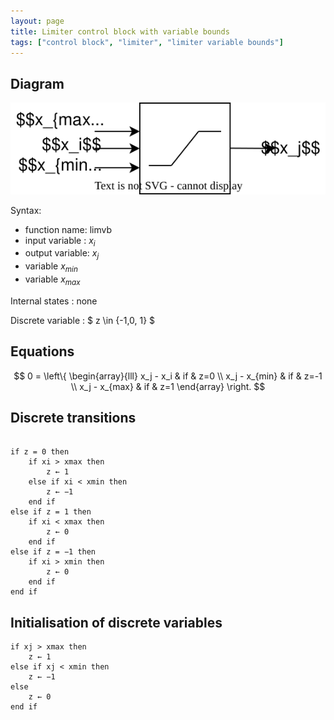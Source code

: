 ```yaml
---
layout: page
title: Limiter control block with variable bounds
tags: ["control block", "limiter", "limiter variable bounds"]
---
```


## Diagram

![limiter diagram](/pages/models/controlBlocks/limiterVariableBounds/limiterVariableBounds.svg)

Syntax:  

- function name: limvb
- input variable : $x_i$
- output variable: $x_j$
- variable $x_{min}$
- variable $x_{max}$

Internal states : none

Discrete variable : $ z \in \{-1,0, 1\} $

## Equations

$$
0 = \left\{
    \begin{array}{lll}
        x_j - x_i & if & z=0 \\
        x_j - x_{min} & if & z=-1 \\
        x_j - x_{max} & if & z=1
    \end{array}
\right.
$$

## Discrete transitions

```

if z = 0 then
    if xi > xmax then
        z ← 1
    else if xi < xmin then
        z ← −1
    end if
else if z = 1 then
    if xi < xmax then
        z ← 0
    end if
else if z = −1 then
    if xi > xmin then
        z ← 0
    end if
end if
```

## Initialisation of discrete variables

```
if xj > xmax then
    z ← 1
else if xj < xmin then
    z ← −1
else
    z ← 0
end if
```